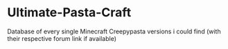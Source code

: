 # Ultimate-Pasta-Craft
Database of every single Minecraft Creepypasta versions i could find (with their respective forum link if available)
